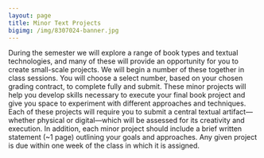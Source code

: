 ```yaml
---
layout: page
title: Minor Text Projects
bigimg: /img/8307024-banner.jpg
---
```


During the semester we will explore a range of book types and textual technologies, and many of these will provide an opportunity for you to create small-scale projects. We will begin a number of these together in class sessions. You will choose a select number, based on your chosen grading contract, to complete fully and submit. These minor projects will help you develop skills necessary to execute your final book project and give you space to experiment with different approaches and techniques. Each of these projects will require you to submit a central textual artifact—whether physical or digital—which will be assessed for its creativity and execution. In addition, each minor project should include a brief written statement (~1 page) outlining your goals and approaches. Any given project is due within one week of the class in which it is assigned. 